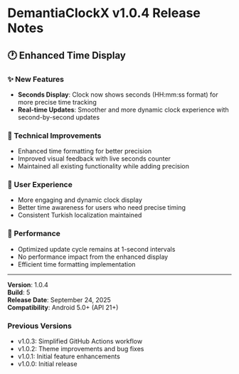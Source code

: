 # DemantiaClockX v1.0.4 Release Notes

## 🕐 Enhanced Time Display

### ✨ New Features
- **Seconds Display**: Clock now shows seconds (HH:mm:ss format) for more precise time tracking
- **Real-time Updates**: Smoother and more dynamic clock experience with second-by-second updates

### 🔧 Technical Improvements
- Enhanced time formatting for better precision
- Improved visual feedback with live seconds counter
- Maintained all existing functionality while adding precision

### 📱 User Experience
- More engaging and dynamic clock display
- Better time awareness for users who need precise timing
- Consistent Turkish localization maintained

### 🚀 Performance
- Optimized update cycle remains at 1-second intervals
- No performance impact from the enhanced display
- Efficient time formatting implementation

---

**Version**: 1.0.4  
**Build**: 5  
**Release Date**: September 24, 2025  
**Compatibility**: Android 5.0+ (API 21+)

### Previous Versions
- v1.0.3: Simplified GitHub Actions workflow
- v1.0.2: Theme improvements and bug fixes  
- v1.0.1: Initial feature enhancements
- v1.0.0: Initial release